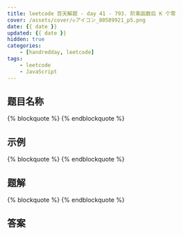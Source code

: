 ```yaml
---
title: leetcode 百天解题 - day 41 - 793. 阶乘函数后 K 个零
cover: /assets/cover/◇アイコン_80589921_p5.png
date: {{ date }}
updated: {{ date }}
hidden: true
categories:
    - [handredday, leetcode]
tags:
    - leetcode
    - JavaScript
---
```


## 题目名称

{% blockquote %}
{% endblockquote %}

## 示例

{% blockquote %}
{% endblockquote %}


## 题解

{% blockquote %}
{% endblockquote %}

## 答案

~~~js
~~~